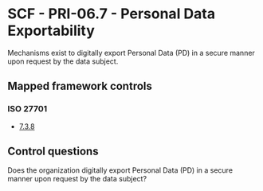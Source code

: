 # SCF - PRI-06.7 - Personal Data Exportability
Mechanisms exist to digitally export Personal Data (PD) in a secure manner upon request by the data subject.
## Mapped framework controls
### ISO 27701
- [7.3.8](../iso27701/738.md)
  
## Control questions
Does the organization digitally export Personal Data (PD) in a secure manner upon request by the data subject?
  